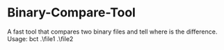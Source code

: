 # Binary-Compare-Tool
A fast tool that compares two binary files and tell where is the difference.
Usage:
bct .\file1 .\file2
